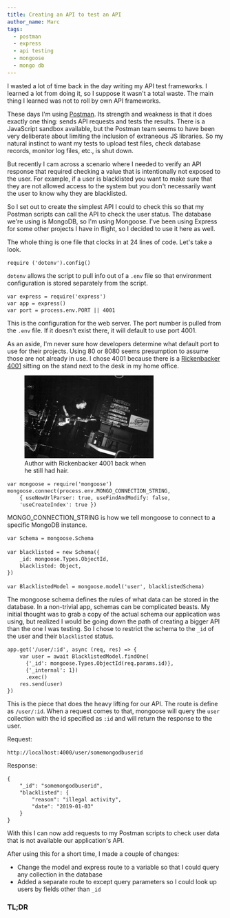```yaml
---
title: Creating an API to test an API
author_name: Marc
tags:
  - postman
  - express
  - api testing
  - mongoose
  - mongo db
---
```


I wasted a lot of time back in the day writing my API test frameworks. I learned
a lot from doing it, so I suppose it wasn't a total waste. The main thing I learned
was not to roll by own API frameworks.

These days I'm using [Postman](https://www.getpostman.com/). Its strength and weakness
is that it does exactly one thing: sends API requests and tests the results. There is a 
JavaScript sandbox available, but the Postman team seems to have been very deliberate
about limiting the inclusion of extraneous JS libraries. So my natural instinct to want 
my tests to upload test files, check database records, monitor log files, etc., is shut
down.

But recently I cam across a scenario where I needed to verify an API response that required
checking a value that is intentionally not exposed to the user. For example, if a user is
blacklisted you want to make sure that they are not allowed access to the system but you 
don't necessarily want the user to know why they are blacklisted.

So I set out to create the simplest API I could to check this so that my Postman scripts can
call the API to check the user status.  The database we're using is MongoDB, so I'm using 
Mongoose. I've been using Express for some other projects I have in flight, so I decided to use
it here as well.

The whole thing is one file that clocks in at 24 lines of code. Let's take a look.

```
require ('dotenv').config()
```
`dotenv` allows the script to pull info out of a `.env` file
so that environment configuration is stored separately from
the script.

```
var express = require('express')
var app = express()
var port = process.env.PORT || 4001
```
This is the configuration for the web server. The port number
is pulled from the `.env` file. If it doesn't exist there, 
it will default to use port 4001.

As an aside, I'm never sure how developers determine what
default port to use for their projects. Using 80 or 8080 seems
presumption to assume those are not already in use. I chose
4001 because there is a [Rickenbacker 4001](https://en.wikipedia.org/wiki/Rickenbacker_4001) sitting 
on the stand next to the desk in my home office.

<figure style="width: 300px" class="align-center">
	<img src="/assets/images/rickenbacker.jpg">
	<figcaption>Author with Rickenbacker 4001 back when he still had hair.</figcaption>
</figure>

```
var mongoose = require('mongoose')
mongoose.connect(process.env.MONGO_CONNECTION_STRING,
    { useNewUrlParser: true, useFindAndModify: false,
    'useCreateIndex': true })
```
MONGO_CONNECTION_STRING is how we tell mongoose to 
connect to a specific MongoDB instance. 

```
var Schema = mongoose.Schema

var blacklisted = new Schema({
    _id: mongoose.Types.ObjectId,
    blacklisted: Object,
})

var BlacklistedModel = mongoose.model('user', blacklistedSchema)
```
The mongoose schema defines the rules of what
data can be stored in the database. In a non-trivial
app, schemas can be complicated beasts. My initial
thought was to grab a copy of the actual schema our
application was using, but realized I would be going down the path of creating a bigger API than the one I was testing. So I chose to restrict the schema to 
the `_id` of the user and their `blacklisted` status.

```
app.get('/user/:id', async (req, res) => {
    var user = await BlacklistedModel.findOne(
      {'_id': mongoose.Types.ObjectId(req.params.id)}, 
      {'_internal': 1})
      .exec()
    res.send(user)
})
```
This is the piece that does the heavy lifting for our API. The route
is define as `/user/:id`. When a request comes to that, mongoose will query the `user` collection with the id specified as `:id` and will return the response to the user.

Request:
```
http://localhost:4000/user/somemongodbuserid
```

Response:
```
{
	"_id": "somemongodbuserid",
	"blacklisted": {
		"reason": "illegal activity",
		"date": "2019-01-03"
	}
}
```

With this I can now add requests to my Postman scripts
to check user data that is not available our application's API.

After using this for a short time, I made a couple of changes:
* Change the model and express route to a variable so that I could query any collection in the database
* Added a separate route to except query parameters so I could look up users by fields other than `_id`

### TL;DR
